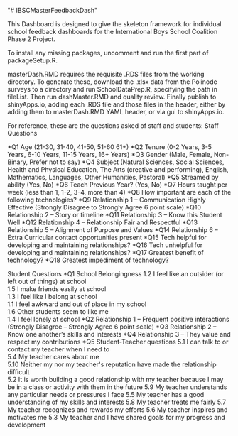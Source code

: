 "# IBSCMasterFeedbackDash" 

This Dashboard is designed to give the skeleton framework for individual school feedback dashboards for the International Boys School Coalition Phase 2 Project.

To install any missing packages, uncomment and run the first part of packageSetup.R.

masterDash.RMD requires the requisite .RDS files from the working directory.  To generate these, download the .xlsx data from the Polinode surveys to a directory and run SchoolDataPrep.R, specifying the path in fileList.  Then run dashMaster.RMD and quality review.  Finally publish to shinyApps.io, adding each .RDS file and those files in the header, either by adding them to masterDash.RMD YAML header, or via gui to shinyApps.io.

For reference, these are the questions asked of staff and students:
Staff Questions

*Q1 Age (21-30, 31-40, 41-50, 51-60 61+)
*Q2 Tenure (0-2 Years, 3-5 Years, 6-10 Years, 11-15 Years, 16+ Years)
*Q3 Gender (Male, Female, Non-Binary, Prefer not to say)
*Q4 Subject (Natural Sciences, Social Sciences, Health and Physical Education, The Arts (creative and performing), English, Mathematics, Languages, Other Humanities, Pastoral)
*Q5 Streamed by ability (Yes, No)
*Q6 Teach Previous Year? (Yes, No)
*Q7 Hours taught per week (less than 1, 1-2, 3-4, more than 4)
*Q8 How important are each of the following technologies?
*Q9 Relationship 1 – Communication Highly Effective (Strongly Disagree to Strongly Agree 6 point scale)
*Q10 Relationship 2 – Story or timeline
*Q11 Relationship 3 – Know this Student Well
*Q12 Relationship 4 – Relationship Fair and Respectful
*Q13 Relationship 5 – Alignment of Purpose and Values
*Q14 Relationship 6 – Extra Curricular contact opportunities present
*Q15 Tech helpful for developing and maintaining relationships?
*Q16 Tech unhelpful for developing and maintaining relationships?
*Q17 Greatest benefit of technology?
*Q18 Greatest impediment of technology?

Student Questions
*Q1 School Belongingness
1.2 I feel like an outsider (or left out of things) at school			
1.5 I make friends easily at school			
1.3 I feel like I belong at school		
1.1 I feel awkward and out of place in my school		
1.6 Other students seem to like me		
1.4 I feel lonely at school
*Q2 Relationship 1 – Frequent positive interactions (Strongly Disagree – Strongly Agree 6 point scale)
*Q3 Relationship 2 – Know one another’s skills and interests
*Q4 Relationship 3 – They value and respect my contributions
*Q5 Student-Teacher questions 
5.1 I can talk to or contact my teacher when I need to			
5.4 My teacher cares about me					
5.10 Neither my nor my teacher's reputation have made the relationship difficult		
5.2 It is worth building a good relationship with my teacher because I may be in a class or activity with them in the future
5.9 My teacher understands any particular needs or pressures I face
5.5 My teacher has a good understanding of my skills and interests
5.8 My teacher treats me fairly
5.7 My teacher recognizes and rewards my efforts
5.6 My teacher inspires and motivates me
5.3 My teacher and I have shared goals for my progress and development